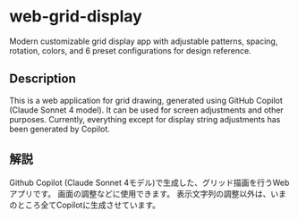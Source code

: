 # web-grid-display
Modern customizable grid display app with adjustable patterns, spacing, rotation, colors, and 6 preset configurations for design reference.

## Description
This is a web application for grid drawing, generated using GitHub Copilot (Claude Sonnet 4 model).
It can be used for screen adjustments and other purposes.
Currently, everything except for display string adjustments has been generated by Copilot.

## 解説
Github Copilot (Claude Sonnet 4モデル)で生成した、グリッド描画を行うWebアプリです。
画面の調整などに使用できます。
表示文字列の調整以外は、いまのところ全てCopilotに生成させています。

